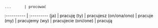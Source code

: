     ...      | procować
 :---------- | :---------
(ja)         | pracuję
(ty)         | pracujesz
(on/ona/ono) | pracuje
(my)         | pracujemy
(wy)         | pracujecie
(oni/one)    | pracują
